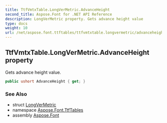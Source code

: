 ```yaml
---
title: TtfVmtxTable.LongVerMetric.AdvanceHeight
second_title: Aspose.Font for .NET API Reference
description: LongVerMetric property. Gets advance height value
type: docs
weight: 10
url: /net/aspose.font.ttftables/ttfvmtxtable.longvermetric/advanceheight/
---
```

## TtfVmtxTable.LongVerMetric.AdvanceHeight property

Gets advance height value.

```csharp
public ushort AdvanceHeight { get; }
```

### See Also

* struct [LongVerMetric](../)
* namespace [Aspose.Font.TtfTables](../../ttfvmtxtable.longvermetric/)
* assembly [Aspose.Font](../../../)


